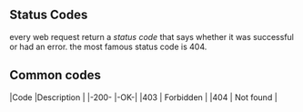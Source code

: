 ﻿## Status Codes

every web request return a *status code*  that says whether it was successful or had an error. the most famous status code is 404. 

## Common codes

|Code  |Description  |
|-200-  |-OK-|
|403     | Forbidden |
|404     | Not found |


